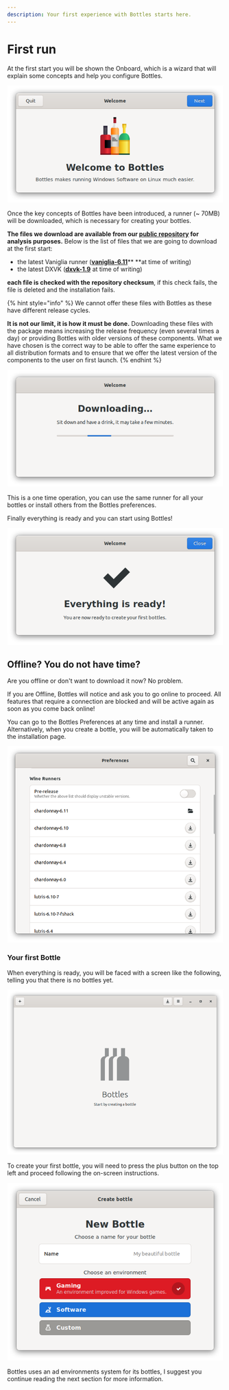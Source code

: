 ```yaml
---
description: Your first experience with Bottles starts here.
---
```

# First run

At the first start you will be shown the Onboard, which is a wizard that will explain some concepts and help you configure Bottles.

![Bottles Onboard](<../.gitbook/assets/image (14).png>)

Once the key concepts of Bottles have been introduced, a runner (\~ 70MB) will be downloaded, which is necessary for creating your bottles.

**The files we download are available from our **[**public repository**](https://github.com/bottlesdevs/components)** for analysis purposes.** Below is the list of files that we are going to download at the first start:

* the latest Vaniglia runner ([**vaniglia-6.11**](https://github.com/bottlesdevs/components/blob/main/runners/wine/vaniglia-6.11.yml)** **at time of writing)
* the latest DXVK ([**dxvk-1.9**](https://github.com/bottlesdevs/components/blob/main/dxvk/dxvk-1.9.yml) at time of writing)

**each file is checked with the repository checksum**, if this check fails, the file is deleted and the installation fails.

{% hint style="info" %}
We cannot offer these files with Bottles as these have different release cycles.

**It is not our limit, it is how it must be done.** Downloading these files with the package means increasing the release frequency (even several times a day) or providing Bottles with older versions of these components. What we have chosen is the correct way to be able to offer the same experience to all distribution formats and to ensure that we offer the latest version of the components to the user on first launch.
{% endhint %}



![Downloading the first runner](<../.gitbook/assets/image (13).png>)

This is a one time operation, you can use the same runner for all your bottles or install others from the Bottles preferences.

Finally everything is ready and you can start using Bottles!

![Everything is ready!](<../.gitbook/assets/image (9).png>)

## Offline? You do not have time?

Are you offline or don't want to download it now? No problem.

If you are Offline, Bottles will notice and ask you to go online to proceed. All features that require a connection are blocked and will be active again as soon as you come back online!

You can go to the Bottles Preferences at any time and install a runner. Alternatively, when you create a bottle, you will be automatically taken to the installation page.

![Wine Runners Preferences](<../.gitbook/assets/image (6).png>)

### Your first Bottle

When everything is ready, you will be faced with a screen like the following, telling you that there is no bottles yet.

![Empty bottles view](<../.gitbook/assets/image (11).png>)

To create your first bottle, you will need to press the plus button on the top left and proceed following the on-screen instructions.

![](<../.gitbook/assets/image (8).png>)

Bottles uses an ad environments system for its bottles, I suggest you continue reading the next section for more information.
